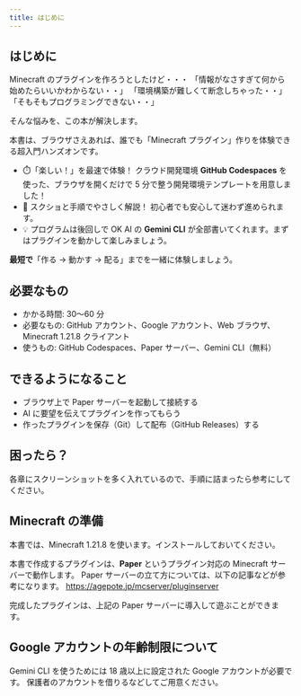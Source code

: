 ```yaml
---
title: はじめに
---
```


## はじめに

Minecraft のプラグインを作ろうとしたけど・・・
「情報がなさすぎて何から始めたらいいかわからない・・」
「環境構築が難しくて断念しちゃった・・」
「そもそもプログラミングできない・・」

そんな悩みを、この本が解決します。

本書は、ブラウザさえあれば、誰でも「Minecraft プラグイン」作りを体験できる超入門ハンズオンです。

- ⏱️「楽しい！」を最速で体験！
  クラウド開発環境 **GitHub Codespaces** を使った、ブラウザを開くだけで 5 分で整う開発環境テンプレートを用意しました！
- 🔰 スクショと手順でやさしく解説！
  初心者でも安心して迷わず進められます。
- 💡 プログラムは後回しで OK
  AI の **Gemini CLI** が全部書いてくれます。まずはプラグインを動かして楽しみましょう。

**最短で**「作る → 動かす → 配る」までを一緒に体験しましょう。

## 必要なもの

- かかる時間: 30〜60 分
- 必要なもの: GitHub アカウント、Google アカウント、Web ブラウザ、Minecraft 1.21.8 クライアント
- 使うもの: GitHub Codespaces、Paper サーバー、Gemini CLI（無料）

## できるようになること

- ブラウザ上で Paper サーバーを起動して接続する
- AI に要望を伝えてプラグインを作ってもらう
- 作ったプラグインを保存（Git）して配布（GitHub Releases）する

## 困ったら？

各章にスクリーンショットを多く入れているので、手順に詰まったら参考にしてください。

## Minecraft の準備

本書では、Minecraft 1.21.8 を使います。インストールしておいてください。

本書で作成するプラグインは、**Paper** というプラグイン対応の Minecraft サーバーで動作します。
Paper サーバーの立て方については、以下の記事などが参考になります。
https://agepote.jp/mcserver/pluginserver

完成したプラグインは、上記の Paper サーバーに導入して遊ぶことができます。

## Google アカウントの年齢制限について

Gemini CLI を使うためには 18 歳以上に設定された Google アカウントが必要です。
保護者のアカウントを借りるなどしてご用意ください。
